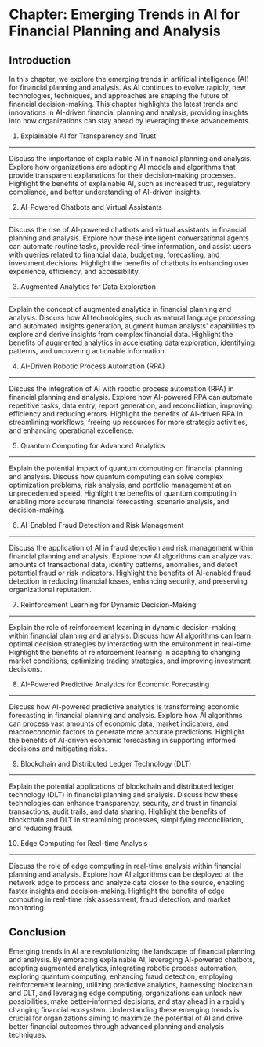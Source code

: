 Chapter: Emerging Trends in AI for Financial Planning and Analysis
==================================================================

Introduction
------------

In this chapter, we explore the emerging trends in artificial intelligence (AI) for financial planning and analysis. As AI continues to evolve rapidly, new technologies, techniques, and approaches are shaping the future of financial decision-making. This chapter highlights the latest trends and innovations in AI-driven financial planning and analysis, providing insights into how organizations can stay ahead by leveraging these advancements.

1. Explainable AI for Transparency and Trust
--------------------------------------------

Discuss the importance of explainable AI in financial planning and analysis. Explore how organizations are adopting AI models and algorithms that provide transparent explanations for their decision-making processes. Highlight the benefits of explainable AI, such as increased trust, regulatory compliance, and better understanding of AI-driven insights.

2. AI-Powered Chatbots and Virtual Assistants
---------------------------------------------

Discuss the rise of AI-powered chatbots and virtual assistants in financial planning and analysis. Explore how these intelligent conversational agents can automate routine tasks, provide real-time information, and assist users with queries related to financial data, budgeting, forecasting, and investment decisions. Highlight the benefits of chatbots in enhancing user experience, efficiency, and accessibility.

3. Augmented Analytics for Data Exploration
-------------------------------------------

Explain the concept of augmented analytics in financial planning and analysis. Discuss how AI technologies, such as natural language processing and automated insights generation, augment human analysts' capabilities to explore and derive insights from complex financial data. Highlight the benefits of augmented analytics in accelerating data exploration, identifying patterns, and uncovering actionable information.

4. AI-Driven Robotic Process Automation (RPA)
---------------------------------------------

Discuss the integration of AI with robotic process automation (RPA) in financial planning and analysis. Explore how AI-powered RPA can automate repetitive tasks, data entry, report generation, and reconciliation, improving efficiency and reducing errors. Highlight the benefits of AI-driven RPA in streamlining workflows, freeing up resources for more strategic activities, and enhancing operational excellence.

5. Quantum Computing for Advanced Analytics
-------------------------------------------

Explain the potential impact of quantum computing on financial planning and analysis. Discuss how quantum computing can solve complex optimization problems, risk analysis, and portfolio management at an unprecedented speed. Highlight the benefits of quantum computing in enabling more accurate financial forecasting, scenario analysis, and decision-making.

6. AI-Enabled Fraud Detection and Risk Management
-------------------------------------------------

Discuss the application of AI in fraud detection and risk management within financial planning and analysis. Explore how AI algorithms can analyze vast amounts of transactional data, identify patterns, anomalies, and detect potential fraud or risk indicators. Highlight the benefits of AI-enabled fraud detection in reducing financial losses, enhancing security, and preserving organizational reputation.

7. Reinforcement Learning for Dynamic Decision-Making
-----------------------------------------------------

Explain the role of reinforcement learning in dynamic decision-making within financial planning and analysis. Discuss how AI algorithms can learn optimal decision strategies by interacting with the environment in real-time. Highlight the benefits of reinforcement learning in adapting to changing market conditions, optimizing trading strategies, and improving investment decisions.

8. AI-Powered Predictive Analytics for Economic Forecasting
-----------------------------------------------------------

Discuss how AI-powered predictive analytics is transforming economic forecasting in financial planning and analysis. Explore how AI algorithms can process vast amounts of economic data, market indicators, and macroeconomic factors to generate more accurate predictions. Highlight the benefits of AI-driven economic forecasting in supporting informed decisions and mitigating risks.

9. Blockchain and Distributed Ledger Technology (DLT)
-----------------------------------------------------

Explain the potential applications of blockchain and distributed ledger technology (DLT) in financial planning and analysis. Discuss how these technologies can enhance transparency, security, and trust in financial transactions, audit trails, and data sharing. Highlight the benefits of blockchain and DLT in streamlining processes, simplifying reconciliation, and reducing fraud.

10. Edge Computing for Real-time Analysis
-----------------------------------------

Discuss the role of edge computing in real-time analysis within financial planning and analysis. Explore how AI algorithms can be deployed at the network edge to process and analyze data closer to the source, enabling faster insights and decision-making. Highlight the benefits of edge computing in real-time risk assessment, fraud detection, and market monitoring.

Conclusion
----------

Emerging trends in AI are revolutionizing the landscape of financial planning and analysis. By embracing explainable AI, leveraging AI-powered chatbots, adopting augmented analytics, integrating robotic process automation, exploring quantum computing, enhancing fraud detection, employing reinforcement learning, utilizing predictive analytics, harnessing blockchain and DLT, and leveraging edge computing, organizations can unlock new possibilities, make better-informed decisions, and stay ahead in a rapidly changing financial ecosystem. Understanding these emerging trends is crucial for organizations aiming to maximize the potential of AI and drive better financial outcomes through advanced planning and analysis techniques.
